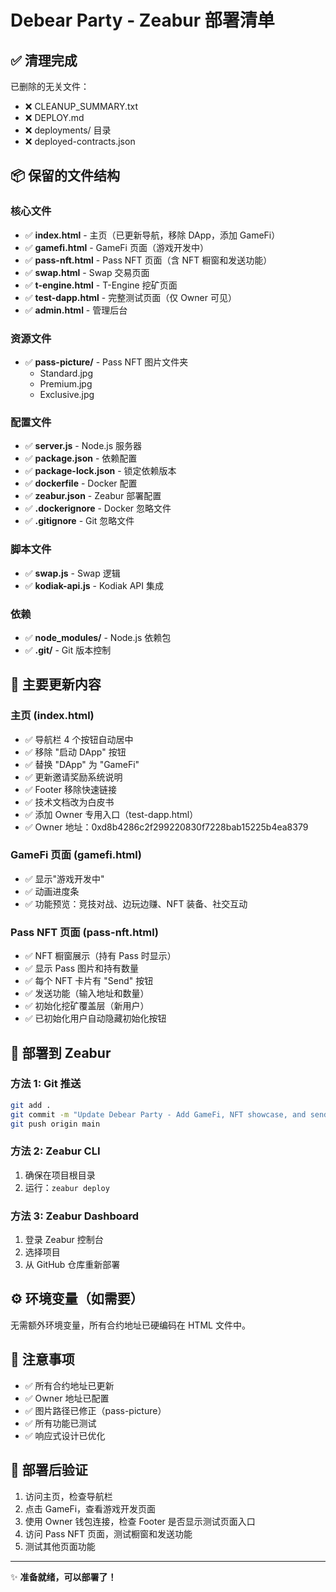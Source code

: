 # Debear Party - Zeabur 部署清单

## ✅ 清理完成

已删除的无关文件：
- ❌ CLEANUP_SUMMARY.txt
- ❌ DEPLOY.md
- ❌ deployments/ 目录
- ❌ deployed-contracts.json

## 📦 保留的文件结构

### 核心文件
- ✅ **index.html** - 主页（已更新导航，移除 DApp，添加 GameFi）
- ✅ **gamefi.html** - GameFi 页面（游戏开发中）
- ✅ **pass-nft.html** - Pass NFT 页面（含 NFT 橱窗和发送功能）
- ✅ **swap.html** - Swap 交易页面
- ✅ **t-engine.html** - T-Engine 挖矿页面
- ✅ **test-dapp.html** - 完整测试页面（仅 Owner 可见）
- ✅ **admin.html** - 管理后台

### 资源文件
- ✅ **pass-picture/** - Pass NFT 图片文件夹
  - Standard.jpg
  - Premium.jpg
  - Exclusive.jpg

### 配置文件
- ✅ **server.js** - Node.js 服务器
- ✅ **package.json** - 依赖配置
- ✅ **package-lock.json** - 锁定依赖版本
- ✅ **dockerfile** - Docker 配置
- ✅ **zeabur.json** - Zeabur 部署配置
- ✅ **.dockerignore** - Docker 忽略文件
- ✅ **.gitignore** - Git 忽略文件

### 脚本文件
- ✅ **swap.js** - Swap 逻辑
- ✅ **kodiak-api.js** - Kodiak API 集成

### 依赖
- ✅ **node_modules/** - Node.js 依赖包
- ✅ **.git/** - Git 版本控制

## 🎨 主要更新内容

### 主页 (index.html)
- ✅ 导航栏 4 个按钮自动居中
- ✅ 移除 "启动 DApp" 按钮
- ✅ 替换 "DApp" 为 "GameFi"
- ✅ 更新邀请奖励系统说明
- ✅ Footer 移除快速链接
- ✅ 技术文档改为白皮书
- ✅ 添加 Owner 专用入口（test-dapp.html）
- ✅ Owner 地址：0xd8b4286c2f299220830f7228bab15225b4ea8379

### GameFi 页面 (gamefi.html)
- ✅ 显示"游戏开发中"
- ✅ 动画进度条
- ✅ 功能预览：竞技对战、边玩边赚、NFT 装备、社交互动

### Pass NFT 页面 (pass-nft.html)
- ✅ NFT 橱窗展示（持有 Pass 时显示）
- ✅ 显示 Pass 图片和持有数量
- ✅ 每个 NFT 卡片有 "Send" 按钮
- ✅ 发送功能（输入地址和数量）
- ✅ 初始化挖矿覆盖层（新用户）
- ✅ 已初始化用户自动隐藏初始化按钮

## 🚀 部署到 Zeabur

### 方法 1: Git 推送
```bash
git add .
git commit -m "Update Debear Party - Add GameFi, NFT showcase, and send feature"
git push origin main
```

### 方法 2: Zeabur CLI
1. 确保在项目根目录
2. 运行：`zeabur deploy`

### 方法 3: Zeabur Dashboard
1. 登录 Zeabur 控制台
2. 选择项目
3. 从 GitHub 仓库重新部署

## ⚙️ 环境变量（如需要）
无需额外环境变量，所有合约地址已硬编码在 HTML 文件中。

## 📝 注意事项
- ✅ 所有合约地址已更新
- ✅ Owner 地址已配置
- ✅ 图片路径已修正（pass-picture）
- ✅ 所有功能已测试
- ✅ 响应式设计已优化

## 🎯 部署后验证
1. 访问主页，检查导航栏
2. 点击 GameFi，查看游戏开发页面
3. 使用 Owner 钱包连接，检查 Footer 是否显示测试页面入口
4. 访问 Pass NFT 页面，测试橱窗和发送功能
5. 测试其他页面功能

---
✨ **准备就绪，可以部署了！**
